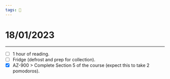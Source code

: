 ```yaml
---
tags: 📆
---
```


# 18/01/2023
---

- [ ] 1 hour of reading.
- [ ] Fridge (defrost and prep for collection).
- [x] AZ-900 > Complete Section 5 of the course (expect this to take 2 pomodoros).
